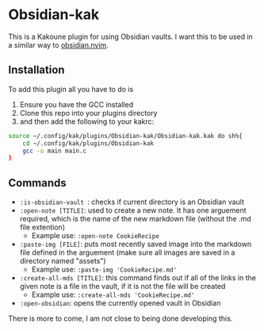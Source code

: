 # Obsidian-kak

This is a Kakoune plugin for using Obsidian vaults. I want this to be used in a similar way to [obsidian.nvim](https://github.com/epwalsh/obsidian.nvim).

## Installation

To add this plugin all you have to do is
1. Ensure you have the GCC installed
2. Clone this repo into your plugins directory
3. and then add the following to your kakrc:
```bash
source ~/.config/kak/plugins/Obsidian-kak/Obsidian-kak.kak do sh%{
	cd ~/.config/kak/plugins/Obsidian-kak
	gcc -o main main.c	
}
```

## Commands

- ```:is-obsidian-vault ```: checks if current directory is an Obsidian vault
- ```:open-note [TITLE]```: used to create a new note. It has one arguement required, which is the name of the new markdown file (without the .md file extention)
	- Example use: ```:open-note CookieRecipe```
- ```:paste-img [FILE]```: puts most recently saved image into the markdown file defined in the arguement (make sure all images are saved in a directory named "assets")
	- Example use: ```:paste-img 'CookieRecipe.md'```
- ```:create-all-mds [TITLE]```: this command finds out if all of the links in the given note is a file in the vault, if it is not the file will be created
	- Example use: ```:create-all-mds 'CookieRecipe.md'```
- ```:open-obsidian```: opens the currently opened vault in Obsidian

There is more to come, I am not close to being done developing this.
